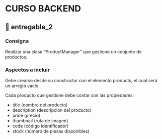 # **CURSO BACKEND**

## **📁 entregable_2**

### Consigna
Realizar una clase “ProductManager” que gestione un conjunto de productos.

### Aspectos a incluir
Debe crearse desde su constructor con el elemento products, el cual será un arreglo vacío.

Cada producto que gestione debe contar con las propiedades:
- title (nombre del producto)
- description (descripción del producto)
- price (precio)
- thumbnail (ruta de imagen)
- code (código identificador)
- stock (número de piezas disponibles)
